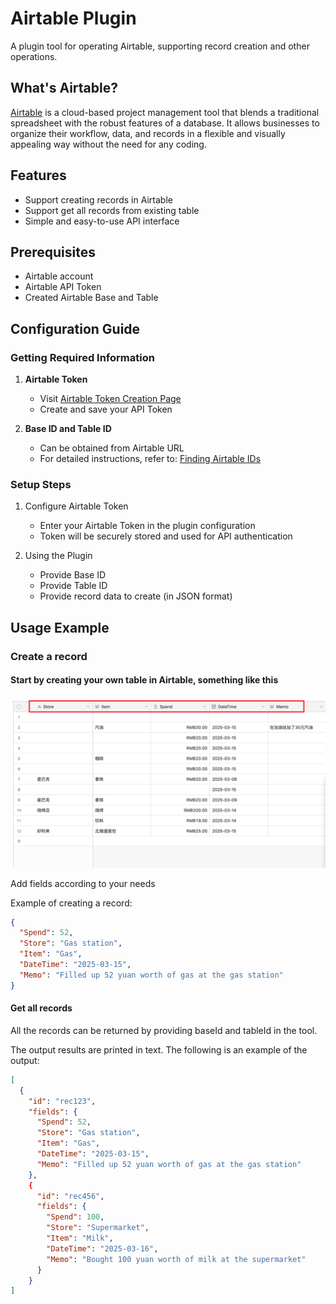 # Airtable Plugin

A plugin tool for operating Airtable, supporting record creation and other operations.

## What's Airtable?

[Airtable](https://airtable.com/) is a cloud-based project management tool that blends a traditional spreadsheet with the robust features of a database. It allows businesses to organize their workflow, data, and records in a flexible and visually appealing way without the need for any coding.

## Features

- Support creating records in Airtable
- Support get all records from existing table
- Simple and easy-to-use API interface

## Prerequisites

- Airtable account
- Airtable API Token
- Created Airtable Base and Table

## Configuration Guide

### Getting Required Information

1. **Airtable Token**
   - Visit [Airtable Token Creation Page](https://airtable.com/create/tokens)
   - Create and save your API Token

2. **Base ID and Table ID**
   - Can be obtained from Airtable URL
   - For detailed instructions, refer to: [Finding Airtable IDs](https://support.airtable.com/v1/docs/finding-airtable-ids#finding-base-table-and-view-ids-from-urls)

### Setup Steps

1. Configure Airtable Token
   - Enter your Airtable Token in the plugin configuration
   - Token will be securely stored and used for API authentication

2. Using the Plugin
   - Provide Base ID
   - Provide Table ID
   - Provide record data to create (in JSON format)

## Usage Example

### Create a record

#### Start by creating your own table in Airtable, something like this

![table](_assets/table.png)

Add fields according to your needs

Example of creating a record:

```json
{
  "Spend": 52,
  "Store": "Gas station",
  "Item": "Gas",
  "DateTime": "2025-03-15",
  "Memo": "Filled up 52 yuan worth of gas at the gas station"
}
```

#### Get all records

All the records can be returned by providing baseId and tableId in the tool.

The output results are printed in text. The following is an example of the output:

```json
[
  {
    "id": "rec123",
    "fields": {
      "Spend": 52,
      "Store": "Gas station",
      "Item": "Gas",
      "DateTime": "2025-03-15",
      "Memo": "Filled up 52 yuan worth of gas at the gas station"
    },
    {
      "id": "rec456",
      "fields": {
        "Spend": 100,
        "Store": "Supermarket",
        "Item": "Milk",
        "DateTime": "2025-03-16",
        "Memo": "Bought 100 yuan worth of milk at the supermarket"
      }
    }
]
```
